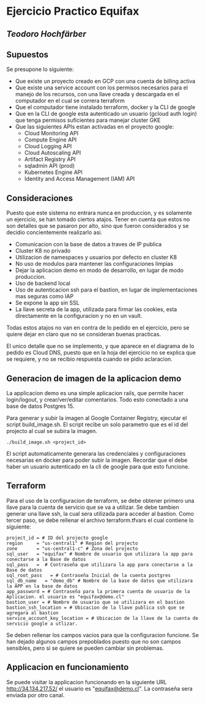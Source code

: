 # Ejercicio Practico Equifax
## _Teodoro Hochfärber_


## Supuestos

Se presupone lo siguiente:

- Que existe un proyecto creado en GCP con una cuenta de billing activa
- Que existe una service account con los permisos necesarios para el manejo de los recursos, con una llave creada y descargada en el computador en el cual se correra terraform
- Que el computador tiene instalado terraform, docker y la CLI de google
- Que en la CLI de google esta autenticado un usuario (gcloud auth login) que tenga permisos suficientes para manejar cluster GKE
- Que las siguientes APIs estan activadas en el proyecto google:
    - Cloud Monitoring API
    - Compute Engine API
    - Cloud Logging API
    - Cloud Autoscaling API	
    - Artifact Registry API
    - sqladmin API (prod)
    - Kubernetes Engine API
    - Identity and Access Management (IAM) API	


## Consideraciones

Puesto que este sistema no entrara nunca en produccion, y es solamente un ejercicio, se han tomado ciertos atajos. Tener en cuenta que estos no son detalles que se pasaron por alto, sino que fueron considerados y se decidio concientemente realizarlo asi.

- Comunicacion con la base de datos a traves de IP publica
- Cluster K8 no privado
- Utilizacion de namespaces y usuarios por defecto en cluster K8
- No uso de modulos para mantener las configuraciones limpias
- Dejar la aplicacion demo en modo de desarrollo, en lugar de modo produccion.
- Uso de backend local
- Uso de autenticacion ssh para el bastion, en lugar de implementaciones mas seguras como IAP
- Se expone la app sin SSL
- La llave secreta de la app, utilizada para firmar las cookies, esta directamente en la configuracion y no en un vault.

Todas estos atajos no van en contra de lo pedido en el ejercicio, pero se quiere dejar en claro que no se consideran buenas practicas.

El unico detalle que no se implemento, y que aparece en el diagrama de lo pedido es Cloud DNS, puesto que en la hoja del ejercicio no se explica que se requiere, y no se recibio respuesta cuando se pidio aclaracion.

## Generacion de imagen de la aplicacion demo

La applicacion demo es una simple aplicacion rails, que permite hacer login/logout, y crear/ver/editar comentarios. Todo esto conectado a una base de datos Postgres 15.

Para generar y subir la imagen al Google Container Registry, ejecutar el script build_image.sh. El script recibe un solo parametro que es el id del projecto al cual se subira la imagen.

```./build_image.sh <project_id>```

El script automaticamente generara las credenciales y configuraciones necesarias en docker para poder subir la imagen. Recordar que el debe haber un usuario autenticado en la cli de google para que esto funcione.

## Terraform

Para el uso de la configuracion de terraform, se debe obtener primero una llave para la cuenta de servicio que se va a utilizar. Se debe tambien generar una llave ssh, la cual sera utilizada para acceder al bastion. Como tercer paso, se debe rellenar el archivo terraform.tfvars el cual contiene lo siguiente:
```
project_id = # ID del projecto google
region     = "us-central1" # Region del projecto
zone       = "us-central1-c" # Zona del projecto
sql_user   = "equifax" # Nombre de usuario que utilizara la app para conectarse a la Base de datos
sql_pass   =  # Contraseña que utilizara la app para conectarse a la Base de datos
sql_root_pass   = # Contraseña Inicial de la cuenta postgres
sql_db_name   = "demo_db" # Nombre de la base de datos que utilizara la APP en la base de datos
app_password = # Contraseña para la primera cuenta de usuario de la Aplicacion. el usuario es "equifax@demo.cl"
bastion_user = # Nombre de usuario que se utilizara en el bastion
bastion_ssh_location = # Ubicacion de la llave publica ssh que se agregara al bastion
service_account_key_location = # Ubicacion de la llave de la cuenta de servicio google a utlizar.
```

Se deben rellenar los campos vacios para que la configuracion funcione. Se han dejado algunos campos prepoblados puesto que no son campos sensibles, pero si se quiere se pueden cambiar sin problemas.

## Applicacion en funcionamiento

Se puede visitar la applicacion funcionando en la siguiente URL http://34.134.217.52/ el usuario es "equifax@demo.cl". La contraseña sera enviada por otro canal.


